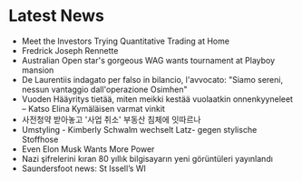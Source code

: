 # Latest News
-  Meet the Investors Trying Quantitative Trading at Home
-  Fredrick Joseph Rennette
-  Australian Open star's gorgeous WAG wants tournament at Playboy mansion
-  De Laurentiis indagato per falso in bilancio, l'avvocato: "Siamo sereni, nessun vantaggio dall'operazione Osimhen"
-  Vuoden Hääyritys tietää, miten meikki kestää vuolaatkin onnenkyyneleet – Katso Elina Kymäläisen varmat vinkit
-  사전청약 받아놓고 '사업 취소' 부동산 침체에 잇따르나
-  Umstyling - Kimberly Schwalm wechselt Latz- gegen stylische Stoffhose
-  Even Elon Musk Wants More Power
-  Nazi şifrelerini kıran 80 yıllık bilgisayarın yeni görüntüleri yayınlandı
-  Saundersfoot news: St Issell’s WI
